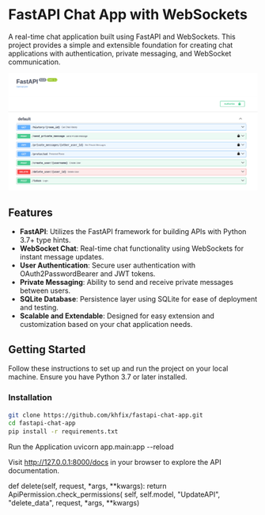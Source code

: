 # FastAPI Chat App with WebSockets

A real-time chat application built using FastAPI and WebSockets. This project provides a simple and extensible foundation for creating chat applications with authentication, private messaging, and WebSocket communication.

![FastAPI Chat App](docs.png)

## Features

- **FastAPI**: Utilizes the FastAPI framework for building APIs with Python 3.7+ type hints.
- **WebSocket Chat**: Real-time chat functionality using WebSockets for instant message updates.
- **User Authentication**: Secure user authentication with OAuth2PasswordBearer and JWT tokens.
- **Private Messaging**: Ability to send and receive private messages between users.
- **SQLite Database**: Persistence layer using SQLite for ease of deployment and testing.
- **Scalable and Extendable**: Designed for easy extension and customization based on your chat application needs.

## Getting Started

Follow these instructions to set up and run the project on your local machine. Ensure you have Python 3.7 or later installed.

### Installation

```bash
git clone https://github.com/khfix/fastapi-chat-app.git
cd fastapi-chat-app
pip install -r requirements.txt

```
Run the Application
uvicorn app.main:app --reload

Visit http://127.0.0.1:8000/docs in your browser to explore the API documentation.

def delete(self, request, *args, **kwargs):
    return ApiPermission.check_permissions(
    self, self.model, "UpdateAPI", "delete_data", request, *args, **kwargs)
